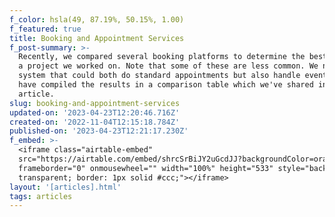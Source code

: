 ```yaml
---
f_color: hsla(49, 87.19%, 50.15%, 1.00)
f_featured: true
title: Booking and Appointment Services
f_post-summary: >-
  Recently, we compared several booking platforms to determine the best fit for
  a project we worked on. Note that some of these are less common. We needed a
  system that could both do standard appointments but also handle events. We
  have compiled the results in a comparison table which we've shared in this
  article.
slug: booking-and-appointment-services
updated-on: '2023-04-23T12:20:46.716Z'
created-on: '2022-11-04T12:15:18.784Z'
published-on: '2023-04-23T12:21:17.230Z'
f_embed: >-
  <iframe class="airtable-embed"
  src="https://airtable.com/embed/shrcSrBiJY2uGcdJJ?backgroundColor=orange&viewControls=on"
  frameborder="0" onmousewheel="" width="100%" height="533" style="background:
  transparent; border: 1px solid #ccc;"></iframe>
layout: '[articles].html'
tags: articles
---
```



